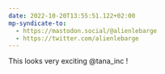 ```yaml
---
date: 2022-10-20T13:55:51.122+02:00
mp-syndicate-to:
  - https://mastodon.social/@alienlebarge
  - https://twitter.com/alienlebarge
---
```

This looks very exciting @tana_inc !
